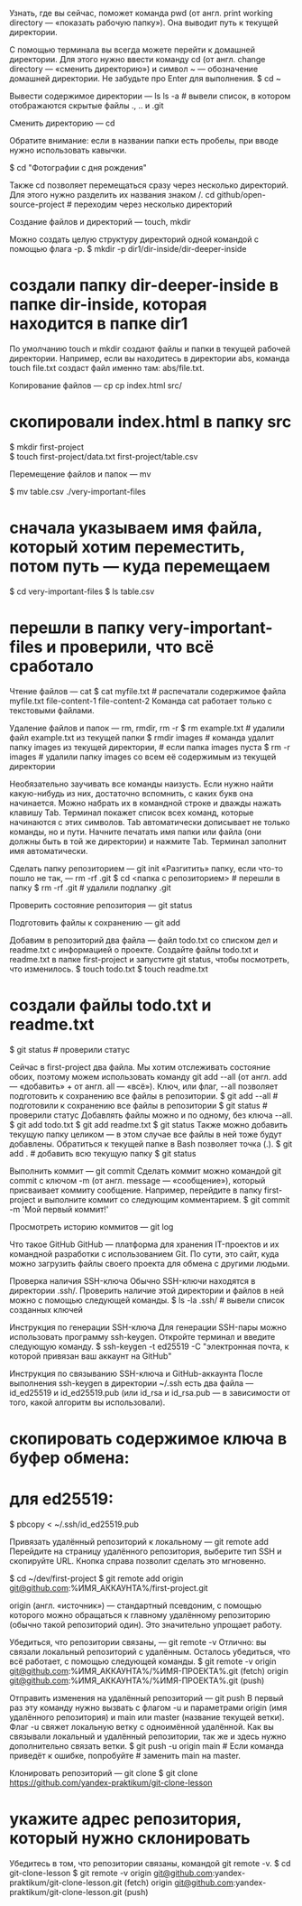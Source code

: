Узнать, где вы сейчас, поможет команда pwd (от англ. print working directory — «показать рабочую папку»). Она выводит путь к текущей директории.

С помощью терминала вы всегда можете перейти к домашней директории. Для этого нужно ввести команду cd (от англ. change directory — «сменить директорию») 
и символ ~ — обозначение домашней директории. Не забудьте про Enter для выполнения.
$ cd ~ 

Вывести содержимое директории — ls
ls -a # вывели список, в котором отображаются скрытые файлы ., .. и .git

Сменить директорию — cd

Обратите внимание: если в названии папки есть пробелы, при вводе нужно использовать кавычки.

$ cd "Фотографии с дня рождения" 

Также cd позволяет перемещаться сразу через несколько директорий. Для этого нужно разделить их названия знаком /.
cd github/open-source-project # переходим через несколько директорий

Создание файлов и директорий — touch, mkdir

Можно создать целую структуру директорий одной командой с помощью флага -p.
$ mkdir -p dir1/dir-inside/dir-deeper-inside
# создали папку dir-deeper-inside в папке dir-inside, которая находится в папке dir1 

По умолчанию touch и mkdir создают файлы и папки в текущей рабочей директории. Например, если вы находитесь в директории abs, 
команда touch file.txt создаст файл именно там: abs/file.txt.

Копирование файлов — cp
cp index.html src/
# скопировали index.html в папку src 

$ mkdir first-project   
$ touch first-project/data.txt first-project/table.csv 

Перемещение файлов и папок — mv

$ mv table.csv ./very-important-files
# сначала указываем имя файла, который хотим переместить, потом путь — куда перемещаем 

$ cd very-important-files
$ ls
table.csv 
# перешли в папку very-important-files и проверили, что всё сработало 

Чтение файлов — cat
$ cat myfile.txt # распечатали содержимое файла myfile.txt
file-content-1
file-content-2 
Команда cat работает только с текстовыми файлами.

Удаление файлов и папок — rm, rmdir, rm -r
$ rm example.txt # удалили файл example.txt из текущей папки 
$ rmdir images # команда удалит папку images из текущей директории, 
               # если папка images пуста 
$ rm -r images # удалили папку images со всем её содержимым из текущей директории 

Необязательно заучивать все команды наизусть. Если нужно найти какую-нибудь из них, достаточно вспомнить, с каких букв она начинается. 
Можно набрать их в командной строке и дважды нажать клавишу Tab. 
Терминал покажет список всех команд, которые начинаются с этих символов.
Tab автоматически дописывает не только команды, но и пути. Начните печатать имя папки или файла (они должны быть в той же директории) 
и нажмите Tab. Терминал заполнит имя автоматически.

Сделать папку репозиторием — git init
«Разгитить» папку, если что-то пошло не так, — rm -rf .git
$ cd <папка с репозиторием> # перешли в папку
$ rm -rf .git # удалили подпапку .git 

Проверить состояние репозитория — git status

Подготовить файлы к сохранению — git add

Добавим в репозиторий два файла — файл todo.txt со списком дел и readme.txt с информацией о проекте.
Создайте файлы todo.txt и readme.txt в папке first-project и запустите git status, чтобы посмотреть, что изменилось.
$ touch todo.txt
$ touch readme.txt
# создали файлы todo.txt и readme.txt
$ git status # проверили статус 

Сейчас в first-project два файла. Мы хотим отслеживать состояние обоих, поэтому можем использовать команду git add --all 
(от англ. add — «добавить» + от англ. all — «всё»). Ключ, или флаг, --all позволяет подготовить к сохранению все файлы в репозитории.
$ git add --all # подготовили к сохранению все файлы в репозитории
$ git status # проверили статус 
Добавлять файлы можно и по одному, без ключа --all.
$ git add todo.txt
$ git add readme.txt
$ git status 
Также можно добавить текущую папку целиком — в этом случае все файлы в ней тоже будут добавлены. Обратиться к текущей папке в Bash позволяет точка (.).
$ git add . # добавить всю текущую папку
$ git status 

Выполнить коммит — git commit
Сделать коммит можно командой git commit c ключом -m (от англ. message — «сообщение»), который присваивает коммиту сообщение.
Например, перейдите в папку first-project и выполните коммит со следующим комментарием.
$ git commit -m 'Мой первый коммит!' 

Просмотреть историю коммитов — git log

Что такое GitHub
GitHub — платформа для хранения IT-проектов и их командной разработки с использованием Git. По сути, это сайт, 
куда можно загрузить файлы своего проекта для обмена с другими людьми.

Проверка наличия SSH-ключа
Обычно SSH-ключи находятся в директории .ssh/. Проверить наличие этой директории и файлов в ней можно с помощью следующей команды.
$ ls -la .ssh/ # вывели список созданных ключей 

Инструкция по генерации SSH-ключа
Для генерации SSH-пары можно использовать программу ssh-keygen. Откройте терминал и введите следующую команду.
 $ ssh-keygen -t ed25519 -C "электронная почта, к которой привязан ваш аккаунт на GitHub"

Инструкция по связыванию SSH-ключа и GitHub-аккаунта
    После выполнения ssh-keygen в директории ~/.ssh есть два файла — id_ed25519 и id_ed25519.pub 
(или id_rsa и id_rsa.pub — в зависимости от того, какой алгоритм вы использовали).
 # скопировать содержимое ключа в буфер обмена:
 # для ed25519:
 $ pbcopy < ~/.ssh/id_ed25519.pub

Привязать удалённый репозиторий к локальному — git remote add
Перейдите на страницу удалённого репозитория, выберите тип SSH и скопируйте URL. Кнопка справа позволит сделать это мгновенно.

$ cd ~/dev/first-project
$ git remote add origin git@github.com:%ИМЯ_АККАУНТА%/first-project.git 

origin (англ. «источник») — стандартный псевдоним, с помощью которого можно обращаться к главному удалённому репозиторию 
(обычно такой репозиторий один). Это значительно упрощает работу.

Убедиться, что репозитории связаны, — git remote -v
Отлично: вы связали локальный репозиторий с удалённым. Осталось убедиться, что всё работает, с помощью следующей команды.
$ git remote -v
origin    git@github.com:%ИМЯ_АККАУНТА%/%ИМЯ-ПРОЕКТА%.git (fetch)
origin    git@github.com:%ИМЯ_АККАУНТА%/%ИМЯ-ПРОЕКТА%.git (push) 

Отправить изменения на удалённый репозиторий — git push
В первый раз эту команду нужно вызвать с флагом -u и параметрами origin (имя удалённого репозитория) и main или master (название текущей ветки). 
Флаг -u свяжет локальную ветку с одноимённой удалённой. Как вы связывали локальный и удалённый репозитории, так же и здесь нужно дополнительно связать ветки.
$ git push -u origin main # Если команда приведёт к ошибке, попробуйте 
                          # заменить main на master. 

Клонировать репозиторий — git clone
$ git clone https://github.com/yandex-praktikum/git-clone-lesson
# укажите адрес репозитория, который нужно склонировать 
Убедитесь в том, что репозитории связаны, командой git remote -v.
$ cd git-clone-lesson
$ git remote -v
origin    git@github.com:yandex-praktikum/git-clone-lesson.git (fetch)
origin    git@github.com:yandex-praktikum/git-clone-lesson.git (push) 




